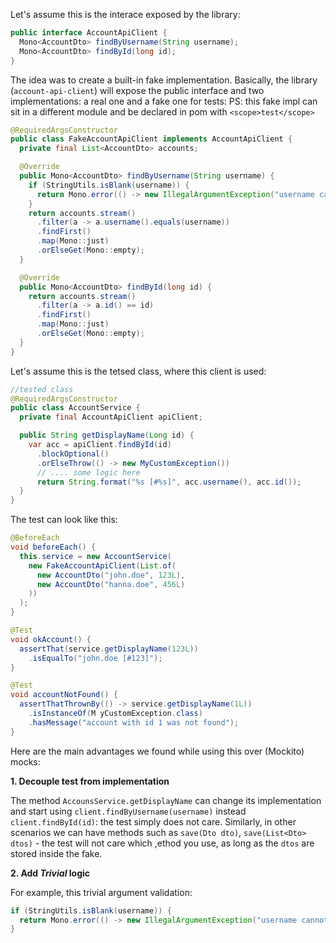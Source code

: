 


 
Let's assume this is the interace exposed by the library:

```java
public interface AccountApiClient {
  Mono<AccountDto> findByUsername(String username);
  Mono<AccountDto> findById(long id);
}
```

The idea was to create a built-in fake implementation. Basically, the library (`account-api-client`) will expose the public interface and two implementations: a real one and a fake one for tests:
PS: this fake impl can sit in a different module and be declared in pom with `<scope>test</scope>` 

```java
@RequiredArgsConstructor
public class FakeAccountApiClient implements AccountApiClient {
  private final List<AccountDto> accounts;

  @Override 
  public Mono<AccountDto> findByUsername(String username) {
    if (StringUtils.isBlank(username)) {
      return Mono.error(() -> new IllegalArgumentException("username cannot be blank"));
    }
    return accounts.stream()
      .filter(a -> a.username().equals(username))
      .findFirst()
      .map(Mono::just)
      .orElseGet(Mono::empty);
  }

  @Override
  public Mono<AccountDto> findById(long id) {
    return accounts.stream()
      .filter(a -> a.id() == id)
      .findFirst()
      .map(Mono::just)
      .orElseGet(Mono::empty);
  }
}
```

Let's assume this is the tetsed class, where this client is used: 

```java
//tested class
@RequiredArgsConstructor
public class AccountService {
  private final AccountApiClient apiClient;

  public String getDisplayName(Long id) {
    var acc = apiClient.findById(id)
      .blockOptional()
      .orElseThrow(() -> new MyCustomException())
      // .... some logic here
      return String.format("%s [#%s]", acc.username(), acc.id());
  }
}
```

The test can look like this:

```java
@BeforeEach
void beforeEach() {
  this.service = new AccountService(
    new FakeAccountApiClient(List.of(
      new AccountDto("john.doe", 123L),
      new AccountDto("hanna.doe", 456L)
    ))
  );
}

@Test
void okAccount() {
  assertThat(service.getDisplayName(123L))
    .isEqualTo("john.doe [#123]");
}

@Test
void accountNotFound() {
  assertThatThrownBy(() -> service.getDisplayName(1L))
    .isInstanceOf(M yCustomException.class)
    .hasMessage("account with id 1 was not found");
}
```

Here are the main advantages we found while using this over (Mockito) mocks:

**1. Decouple test from implementation**

The method `AccounsService.getDisplayName` can change its implementation and start using `client.findByUsername(username)` instead `client.findById(id)`: the test simply does not care.
Similarly, in other scenarios we can have methods such as `save(Dto dto)`, `save(List<Dto> dtos)` - the test will not care which ,ethod you use, as long as the `dtos` are stored inside the fake.

**2. Add *Trivial* logic** 

For example, this trivial argument validation:
```java
if (StringUtils.isBlank(username)) {
  return Mono.error(() -> new IllegalArgumentException("username cannot be blank"));
}
```


